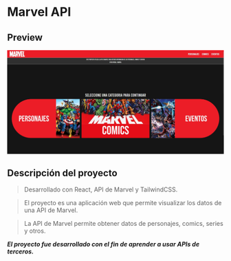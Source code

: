 # Marvel API

## Preview

![preview](./src/assets/img//preview.jpg)

## Descripción del proyecto

> Desarrollado con React, API de Marvel y TailwindCSS.

> El proyecto es una aplicación web que permite visualizar los datos de una API de Marvel.

> La API de Marvel permite obtener datos de personajes, comics, series y otros.  

***El proyecto fue desarrollado con el fin de aprender a usar APIs de terceros.***
